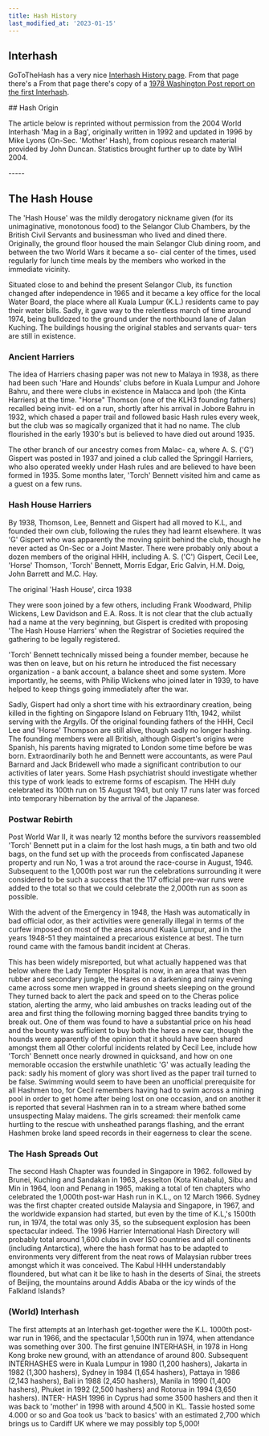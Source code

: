 ```yaml
---
title: Hash History
last_modified_at: '2023-01-15'
---
```

## I﻿nterhash

G﻿oToTheHash has a very nice [Interhash History page](https://gotothehash.net/history/interhash.html).  From that page there's a 
From that page there's copy of a [1978 Washington Post report on the first Interhash](https://gotothehash.net/history/Interhash/washpost78.pdf).

#﻿# Hash Origin

T﻿he article below is reprinted without permission from the 2004 World Interhash 'Mag in a Bag', originally written in 1992 and updated in 1996 by Mike Lyons (On-Sec. 'Mother' Hash), from copious research material provided by John Duncan. Statistics brought further up to date by WIH 2004.

-﻿----

## The Hash House

The 'Hash House' was the mildly derogatory nickname given (for its unimaginative, monotonous food) to the Selangor Club Chambers, by the British Civil Servants and businessman who lived and dined there. Originally, the ground floor housed the main Selangor Club dining room, and between the two World Wars it became a so- cial center of the times, used regularly for lunch time meals by the members who worked in the immediate vicinity.

Situated close to and behind the present Selangor Club, its function changed after independence in 1965 and it became a key office for the local Water Board, the place where all Kuala Lumpur (K.L.) residents came to pay their water bills. Sadly, it gave way to the relentless march of time around 1974, being bulldozed to the ground under the northbound lane of Jalan Kuching. The buildings housing the original stables and servants quar- ters are still in existence.

### Ancient Harriers

The idea of Harriers chasing paper was not new to Malaya in 1938, as there had been such 'Hare and Hounds' clubs before in Kuala Lumpur and Johore Bahru, and there were clubs in existence in Malacca and lpoh (the Kinta Harriers) at the time. "Horse" Thomson (one of the KLH3 founding fathers) recalled being invit- ed on a run, shortly after his arrival in Jobore Bahru in 1932, which chased a paper trail and followed basic Hash rules every week, but the club was so magically organized that it had no name. The club flourished in the early 1930's but is believed to have died out around 1935.

The other branch of our ancestry comes from Malac- ca, where A. S. ('G') Gispert was posted in 1937 and joined a club called the Springgil Harriers, who also operated weekly under Hash rules and are believed to have been formed in 1935. Some months later, 'Torch' Bennett visited him and came as a guest on a few runs.

### Hash House Harriers

By 1938, Thomson, Lee, Bennett and Gispert had all moved to K.L, and founded their own club, following the rules they had learnt elsewhere. It was 'G' Gispert who was apparently the moving spirit behind the club, though he never acted as On-Sec or a Joint Master. There were probably only about a dozen members of the original HHH, including A. S. ('C') Gispert, Cecil Lee, 'Horse' Thomson, 'Torch' Bennett, Morris Edgar, Eric Galvin, H.M. Doig, John Barrett and M.C. Hay.

The original 'Hash House', circa 1938

They were soon joined by a few others, including Frank Woodward, Philip Wickens, Lew Davidson and E.A. Ross. It is not clear that the club actually had a name at the very beginning, but Gispert is credited with proposing 'The Hash House Harriers' when the Registrar of Societies required the gathering to be legally registered.

'Torch' Bennett technically missed being a founder member, because he was then on leave, but on his return he introduced the fist necessary organization - a bank account, a balance sheet and some system. More importantly, he seems, with Philip Wickens who joined later in 1939, to have helped to keep things going immediately after the war.

Sadly, Gispert had only a short time with his extraordinary creation, being killed in the fighting on Singapore Island on February 11th, 1942, whilst serving with the Argylls. Of the original founding fathers of the HHH, Cecil Lee and 'Horse' Thompson are still alive, though sadly no longer hashing. The founding members were all British, although Gispert's origins were Spanish, his parents having migrated to London some time before be was born. Extraordinarily both he and Bennett were accountants, as were Paul Barnard and Jack Bridewell who made a significant contribution to our activities of later years. Some Hash psychiatrist should investigate whether this type of work leads to extreme forms of escapism.
The HHH duly celebrated its 100th run on 15 August 1941, but only 17 runs later was forced into temporary hibernation by the arrival of the Japanese.

### Postwar Rebirth

Post World War II, it was nearly 12 months before the survivors reassembled 'Torch' Bennett put in a claim for the lost hash mugs, a tin bath and two old bags, on the
fund set up with the proceeds from confiscated Japanese property and run No, 1 was a trot around the race-course in August, 1946. Subsequent to the 1,000th post war run the celebrations surrounding it were considered to be such a success that the 117 official pre-war runs were added to the total so that we could celebrate the 2,000th run as soon as possible.

With the advent of the Emergency in 1948, the Hash was automatically in bad official odor, as their activities were generally illegal in terms of the curfew imposed on most of the areas around Kuala Lumpur, and in the years 1948-51 they maintained a precarious existence at best. The turn round came with the famous bandit incident at Cheras.

This has been widely misreported, but what actually happened was that below where the Lady Tempter Hospital is now, in an area that was then rubber and secondary jungle, the Hares on a darkening and rainy evening came across some men wrapped in ground sheets sleeping on the ground They turned back to alert the pack and speed on to the Cheras police station, alerting the army, who laid ambushes on tracks leading out of the area and first thing the following morning bagged three bandits trying to break out. One of them was found to have a substantial price on his head and the bounty was sufficient to buy both the hares a new car, though the hounds were apparently of the opinion that it should have been shared amongst them all
Other colorful incidents related by Cecil Lee, include how 'Torch' Bennett once nearly drowned in quicksand, and how on one memorable occasion the erstwhile unathletic 'G' was actually leading the pack: sadly his moment of glory was short lived as the paper trail turned to be false. Swimming would seem to have been an unofficial prerequisite for all Hashmen too, for Cecil remembers having had to swim across a mining pool in order to get home after being lost on one occasion, and on another it is reported that several Hashmen ran in to a stream where bathed some unsuspecting Malay maidens. The girls screamed: their menfolk came hurtling to the rescue with unsheathed parangs flashing, and the errant Hashmen broke land speed records in their eagerness to clear the scene.

### The Hash Spreads Out

The second Hash Chapter was founded in Singapore in 1962. followed by Brunei, Kuching and Sandakan in 1963, Jesselton (Kota Kinabalu), Sibu and Min in 1964, loon and Penang in 1965, making a total of ten chapters who celebrated the 1,000th post-war Hash run in K.L., on 12 March 1966. Sydney was the first chapter created outside Malaysia and Singapore, in 1967, and the worldwide expansion had started, but even by the time of K.L,'s 1500th run, in 1974, the total was only 35, so the subsequent explosion has been spectacular indeed. The 1996 Harrier International Hash Directory will probably total around 1,600 clubs in over ISO countries
and all continents (including Antarctica), where the hash format has to be adapted to environments very different from the neat rows of Malaysian rubber trees amongst which it was conceived. The Kabul HHH understandably floundered, but what can it be like to hash in the deserts of Sinai, the streets of Beijing, the mountains around Addis Ababa or the icy winds of the Falkland Islands?

### (World) Interhash

The first attempts at an Interhash get-together were the K.L. 1000th post-war run in 1966, and the spectacular 1,500th run in 1974, when attendance was something over 300. The first genuine INTERHASH, in 1978 in Hong Kong broke new ground, with an attendance of around 800. Subsequent INTERHASHES were in Kuala Lumpur in 1980 (1,200 hashers), Jakarta in 1982 (1,300 hashers), Sydney in 1984 (1,654 hashers), Pattaya in 1986 (2,143 hashers), Bali in 1988 (2,450 hashers), Manila in 1990 (1,400 hashers), Phuket in 1992 (2,500 hashers) and Rotorua in 1994 (3,650 hashers). INTER- HASH 1996 in Cyprus had some 3500 hashers and then it was back to 'mother' in 1998 with around 4,500 in KL. Tassie hosted some 4.000 or so and Goa took us 'back to basics' with an estimated 2,700 which brings us to Cardiff UK where we may possibly top 5,000!
